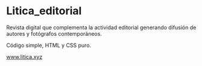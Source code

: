 # Litica_editorial

Revista digital que complementa la actividad editorial generando difusión de autores y fotógrafos contemporáneos.

Código simple, HTML y CSS puro.

www.litica.xyz
